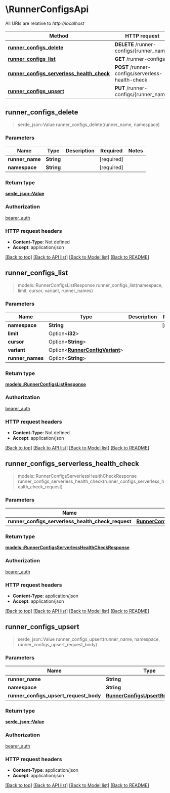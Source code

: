 # \RunnerConfigsApi

All URIs are relative to *http://localhost*

Method | HTTP request | Description
------------- | ------------- | -------------
[**runner_configs_delete**](RunnerConfigsApi.md#runner_configs_delete) | **DELETE** /runner-configs/{runner_name} | 
[**runner_configs_list**](RunnerConfigsApi.md#runner_configs_list) | **GET** /runner-configs | 
[**runner_configs_serverless_health_check**](RunnerConfigsApi.md#runner_configs_serverless_health_check) | **POST** /runner-configs/serverless-health-check | 
[**runner_configs_upsert**](RunnerConfigsApi.md#runner_configs_upsert) | **PUT** /runner-configs/{runner_name} | 



## runner_configs_delete

> serde_json::Value runner_configs_delete(runner_name, namespace)


### Parameters


Name | Type | Description  | Required | Notes
------------- | ------------- | ------------- | ------------- | -------------
**runner_name** | **String** |  | [required] |
**namespace** | **String** |  | [required] |

### Return type

[**serde_json::Value**](serde_json::Value.md)

### Authorization

[bearer_auth](../README.md#bearer_auth)

### HTTP request headers

- **Content-Type**: Not defined
- **Accept**: application/json

[[Back to top]](#) [[Back to API list]](../README.md#documentation-for-api-endpoints) [[Back to Model list]](../README.md#documentation-for-models) [[Back to README]](../README.md)


## runner_configs_list

> models::RunnerConfigsListResponse runner_configs_list(namespace, limit, cursor, variant, runner_names)


### Parameters


Name | Type | Description  | Required | Notes
------------- | ------------- | ------------- | ------------- | -------------
**namespace** | **String** |  | [required] |
**limit** | Option<**i32**> |  |  |
**cursor** | Option<**String**> |  |  |
**variant** | Option<[**RunnerConfigVariant**](.md)> |  |  |
**runner_names** | Option<**String**> |  |  |

### Return type

[**models::RunnerConfigsListResponse**](RunnerConfigsListResponse.md)

### Authorization

[bearer_auth](../README.md#bearer_auth)

### HTTP request headers

- **Content-Type**: Not defined
- **Accept**: application/json

[[Back to top]](#) [[Back to API list]](../README.md#documentation-for-api-endpoints) [[Back to Model list]](../README.md#documentation-for-models) [[Back to README]](../README.md)


## runner_configs_serverless_health_check

> models::RunnerConfigsServerlessHealthCheckResponse runner_configs_serverless_health_check(runner_configs_serverless_health_check_request)


### Parameters


Name | Type | Description  | Required | Notes
------------- | ------------- | ------------- | ------------- | -------------
**runner_configs_serverless_health_check_request** | [**RunnerConfigsServerlessHealthCheckRequest**](RunnerConfigsServerlessHealthCheckRequest.md) |  | [required] |

### Return type

[**models::RunnerConfigsServerlessHealthCheckResponse**](RunnerConfigsServerlessHealthCheckResponse.md)

### Authorization

[bearer_auth](../README.md#bearer_auth)

### HTTP request headers

- **Content-Type**: application/json
- **Accept**: application/json

[[Back to top]](#) [[Back to API list]](../README.md#documentation-for-api-endpoints) [[Back to Model list]](../README.md#documentation-for-models) [[Back to README]](../README.md)


## runner_configs_upsert

> serde_json::Value runner_configs_upsert(runner_name, namespace, runner_configs_upsert_request_body)


### Parameters


Name | Type | Description  | Required | Notes
------------- | ------------- | ------------- | ------------- | -------------
**runner_name** | **String** |  | [required] |
**namespace** | **String** |  | [required] |
**runner_configs_upsert_request_body** | [**RunnerConfigsUpsertRequestBody**](RunnerConfigsUpsertRequestBody.md) |  | [required] |

### Return type

[**serde_json::Value**](serde_json::Value.md)

### Authorization

[bearer_auth](../README.md#bearer_auth)

### HTTP request headers

- **Content-Type**: application/json
- **Accept**: application/json

[[Back to top]](#) [[Back to API list]](../README.md#documentation-for-api-endpoints) [[Back to Model list]](../README.md#documentation-for-models) [[Back to README]](../README.md)

